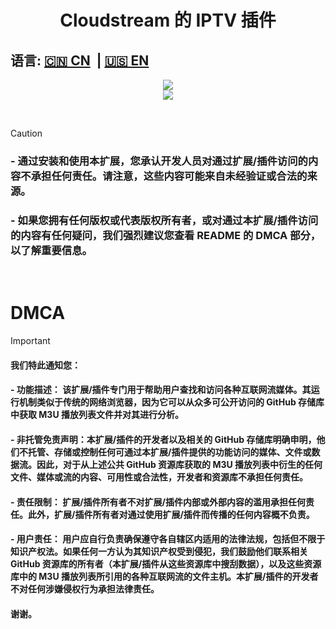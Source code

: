 <div align="center"><h1>Cloudstream 的 IPTV 插件</h1></div>

## 语言: [🇨🇳 CN](https://github.com/HaoTianming/cloudstream-extensions-iptv/blob/master/README_CN.md) &nbsp;| [🇺🇸 EN](https://github.com/HaoTianming/cloudstream-extensions-iptv/blob/master/README.md)


<p align="center">
  <a href="https://github.com/HaoTianming/cloudstream-extensions-iptv/raw/refs/heads/master/LICENSE"><img src="https://www.gnu.org/graphics/gplv3-127x51.png" /></a><br/>
  <a href="https://skillicons.dev">
    <img src="https://skillicons.dev/icons?i=kotlin,androidstudio,gradle,github,githubactions&theme=light&perline=5" />
  </a>
</p>

<br/>

> [!CAUTION]
> ### - 通过安装和使用本扩展，您承认开发人员对通过扩展/插件访问的内容不承担任何责任。请注意，这些内容可能来自未经验证或合法的来源。
> ### - 如果您拥有任何版权或代表版权所有者，或对通过本扩展/插件访问的内容有任何疑问，我们强烈建议您查看 README 的 DMCA 部分，以了解重要信息。
<br/>


<h1>DMCA</h1>


> [!IMPORTANT]  
> #### 我们特此通知您：
> #### - 功能描述： 该扩展/插件专门用于帮助用户查找和访问各种互联网流媒体。其运行机制类似于传统的网络浏览器，因为它可以从众多可公开访问的 GitHub 存储库中获取 M3U 播放列表文件并对其进行分析。
> #### - 非托管免责声明：本扩展/插件的开发者以及相关的 GitHub 存储库明确申明，他们不托管、存储或控制任何可通过本扩展/插件提供的功能访问的媒体、文件或数据流。因此，对于从上述公共 GitHub 资源库获取的 M3U 播放列表中衍生的任何文件、媒体或流的内容、可用性或合法性，开发者和资源库不承担任何责任。
> #### - 责任限制： 扩展/插件所有者不对扩展/插件内部或外部内容的滥用承担任何责任。此外，扩展/插件所有者对通过使用扩展/插件而传播的任何内容概不负责。
> #### - 用户责任： 用户应自行负责确保遵守各自辖区内适用的法律法规，包括但不限于知识产权法。如果任何一方认为其知识产权受到侵犯，我们鼓励他们联系相关 GitHub 资源库的所有者（本扩展/插件从这些资源库中搜刮数据），以及这些资源库中的 M3U 播放列表所引用的各种互联网流的文件主机。本扩展/插件的开发者不对任何涉嫌侵权行为承担法律责任。
> #### 谢谢。
